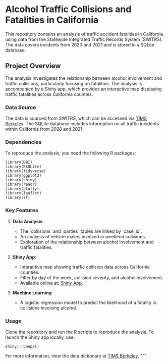 # Alcohol Traffic Collisions and Fatalities in California

This repository contains an analysis of traffic accident fatalities in California using data from the Statewide Integrated Traffic Records System (SWITRS). The data covers incidents from 2020 and 2021 and is stored in a SQLite database.

## Project Overview

The analysis investigates the relationship between alcohol involvement and traffic collisions, particularly focusing on fatalities. The analysis is accompanied by a Shiny app, which provides an interactive map displaying traffic fatalities across California counties.

### Data Source

The data is sourced from SWITRS, which can be accessed via [TIMS Berkeley](https://tims.berkeley.edu/help/SWITRS.php). The SQLite database includes information on all traffic incidents within California from 2020 and 2021.

### Dependencies

To reproduce the analysis, you need the following R packages:



```
library(DBI)
library(RSQLite)
library(tidyverse)
library(ggplot2)
library(shiny)
library(readr)
library(plotly)
library(leaflet)
library(sf)
```

### Key Features

1. **Data Analysis**:
   - The \`collisions\` and \`parties\` tables are linked by \`case_id\`.
   - An analysis of vehicle makes involved in weekend collisions.
   - Exploration of the relationship between alcohol involvement and traffic fatalities.

2. **Shiny App**:
   - Interactive map showing traffic collision data across California counties.
   - Filter by day of the week, collision severity, and alcohol involvement.
   - Available online at: [Shiny App](https://samielsabri.shinyapps.io/alcohol_traffic_fatalities/).

3. **Machine Learning**:
   - A logistic regression model to predict the likelihood of a fatality in collisions involving alcohol.

### Usage

Clone the repository and run the R scripts to reproduce the analysis. To launch the Shiny app locally, use:

```
shiny::runApp()
```

For more information, view the data dictionary at [TIMS Berkeley](https://tims.berkeley.edu/help/SWITRS.php).
"""

